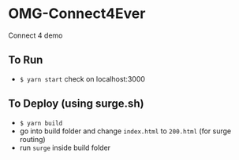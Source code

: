 # OMG-Connect4Ever
Connect 4 demo

## To Run
- `$ yarn start` check on localhost:3000

## To Deploy (using surge.sh)
- `$ yarn build`
- go into build folder and change `index.html` to `200.html` (for surge routing)
- run `surge` inside build folder